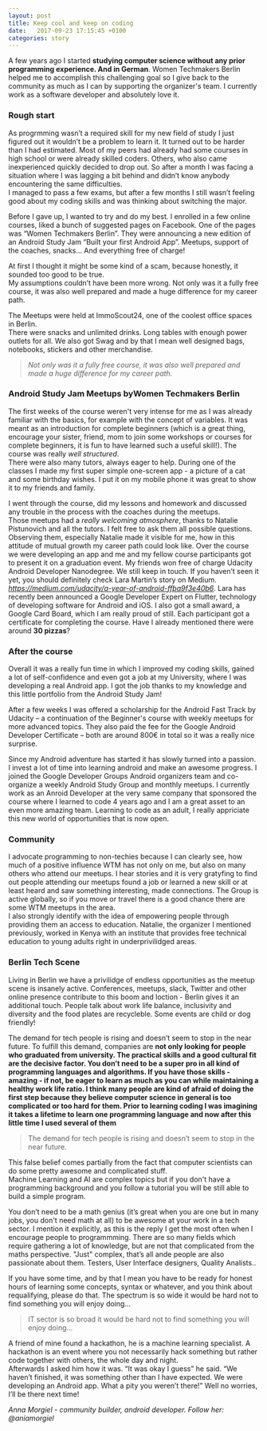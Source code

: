```yaml
---
layout: post
title: Keep cool and keep on coding
date:   2017-09-23 17:15:45 +0100
categories: story
---
```


A few years ago I started **studying computer science without any prior programming experience. And in German**. Women Techmakers Berlin helped me to accomplish this challenging goal so I give back to the community as much as I can by supporting the organizer's team. 
I currently work as a software developer and absolutely love it.


### Rough start
As progrmming wasn’t a required skill for my new field of study I just figured out it wouldn’t be a problem to learn it.
It turned out to be harder than I had estimated. Most of my peers had already had some courses in high school or were already skilled coders. Others, who also came inexperienced quickly decided to drop out. So after a month I was facing a situation where I was lagging a bit behind and didn’t know anybody encountering the same difficulties.  
I managed to pass a few exams, but after a few months I still wasn’t feeling good about my coding skills and was thinking about switching the major.


Before I gave up, I wanted to try and do my best. I enrolled in a few online courses, liked a bunch of suggested pages on Facebook. One of the pages was “Women Techmakers Berlin”. They were announcing a new edition of an Android Study Jam “Built your first Android App”. Meetups, support of the coaches, snacks… And everything free of charge!  

At first I thought it might be some kind of a scam, because honestly, it sounded too good to be true.   
My assumptions couldn’t have been more wrong. Not only was it a fully free course, it was also well prepared and made a huge difference for my career path.  


The Meetups were held at ImmoScout24, one of the coolest office spaces in Berlin.  
There were snacks and unlimited drinks. Long tables with enough power outlets for all. We also got Swag and by that I mean well designed bags, notebooks, stickers and other merchandise. 

>*Not only was it a fully free course, it was also well prepared and made a huge difference for my career path.*

### Android Study Jam Meetups byWomen Techmakers Berlin
The first weeks of the course weren't very intense for me as I was already familiar with the basics, for example with the concept of variables. It was meant as an introduction for complete beginners (which is a great thing, encourage your sister, friend, mom to join some workshops or courses for complete beginners, it is fun to have learned such a useful skill!). The course was really *well structured*.  
There were also many tutors, always eager to help. During one of the classes I made my first super simple one-screen app - a picture of a cat and some birthday wishes. I put it on my mobile phone it was great to show it to my friends and family. 


I went through the course, did my lessons and homework and discussed any trouble in the process with the coaches during the meetups.   
Those meetups had a *really welcoming atmosphere*, thanks to Natalie Pistunovich and all the tutors. I felt free to ask them all possible questions. Observing them, especially Natalie made it visible for me, how in this attitude of mutual growth my career path could look like.
Over the course we were developing an app and me and my fellow course participants got to present it on a graduation event. My friends won free of charge Udacity Android Developer Nanodegree. We still keep in touch. If you haven’t seen it yet, you should definitely check Lara Martin’s story on Medium. *https://medium.com/udacity/a-year-of-android-ffba9f3e40b6*. Lara has recently been announced a Google Developer Expert on Flutter, technology of developing software for Android and iOS.
I also got a small award, a Google Card Board, which I am really proud of still. Each participant got a certificate for completing the course.  Have I already mentioned there were around **30 pizzas**?

### After the course
Overall it was a really fun time in which I improved my coding skills, gained a lot of self-confidence and even got a job at my University, where I was developing a real Android app. I got the job thanks to my knowledge and this little portfolio from the Android Study Jam!  

After a few weeks I was offered a scholarship for the Android Fast Track by Udacity – a continuation of the Beginner's course with weekly meetups for more advanced topics. They also paid the fee for the Google Android Developer Certificate – both are around 800€ in total so it was a really nice surprise.  

Since my Android adventure has started it has slowly turned into a passion. I invest a lot of time into learning android and make an awesome progress. I joined the Google Developer Groups Android organizers team and co-organize a weekly Android Study Group and monthly meetups. I currently work as an Anroid Developer at the very same company that sponsored the course where I learned to code 4 years ago and I am a great asset to an even more amazing team. Learning to code as an adult, I really appriciate this new world of opportunities that is now open. 

### Community

I advocate programming to non-techies because I can clearly see, how much of a positive influence WTM has not only on me, but also on many others who attend our meetups. I hear stories and it is very gratyfing to find out people attending our meetups found a job or learned a new skill or at least heard and saw something interesting, made connections.
The Group is active globally, so if you move or travel there is a good chance there are some WTM meetups in the area.  
I also strongly identify with the idea of empowering people through providing them an access to education. Natalie, the organizer I mentioned previously, worked in Kenya with an institute that provides free technical education to young adults right in underprivilidged areas.

### Berlin Tech Scene

Living in Berlin we have a privilidge of endless opportunities as the meetup scene is insanely active. Conferences, meetups, slack, Twitter and other online presence contribute to this boom and loction - Berlin gives it an additional touch. People talk about work life balance, inclusivity and diversity and the food plates are recycleble. Some events are child or dog friendly!


The demand for tech people is rising and doesn’t seem to stop in the near future. To fulfill this demand, companies are **not only looking for people who graduated from university. The practical skills and a good cultural fit are the decisive factor. You don’t need to be a super pro in all kind of programming languages and algorithms. If you have those skills  - amazing - if not, be eager to learn as much as you can while maintaining a healthy work life ratio.
I think many people are kind of afraid of doing the first step because they believe computer science in general is too complicated or too hard for them. Prior to learning coding I was imagining it takes a lifetime to learn one programming language and now after this little time I used several of them**

>The demand for tech people is rising and doesn’t seem to stop in the near future.

This false belief comes partially from the fact that computer scientists can do some pretty awesome and complicated stuff.  
Machine Learning and AI are complex topics but if you don't have a programming background and you follow a tutorial you will be still able to build a simple program. 

You don’t need to be a math genius (it’s great when you are one but in many jobs, you don't need math at all) to be awesome at your work in a tech sector. I mention it explicitly, as this is the reply I get the most often when I encourage people to programmming. There are so many fields which require gathering a lot of knowledge, but are not that complicated from the maths perspective. "Just" complex, that’s all ande people are also passionate about them. Testers, User Interface designers, Quality Analists..

If you have some time, and by that I mean you have to be ready for honest hours of learning some concepts, syntax or whatever, and you think about requalifying, please do that. The spectrum is so wide it would be hard not to find something you will enjoy doing…

> IT sector is so broad it would be hard not to find something you will enjoy doing…

A friend of mine found a hackathon, he is a machine learning specialist. A hackathon is an event where you not necessarily hack something but rather code together with others, the whole day and night.  
Afterwards I asked him how it was. “It was okay I guess” he said. “We haven’t finished, it was something other than I have expected. We were developing an Android app. What a pity you weren’t there!”  Well no worries, I’ll be there next time!

_Anna Morgiel - community builder, android developer. Follow her: @aniamorgiel_ 
